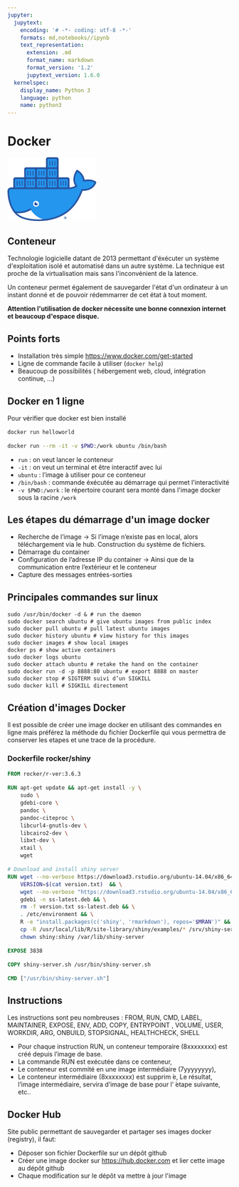 ```yaml
---
jupyter:
  jupytext:
    encoding: '# -*- coding: utf-8 -*-'
    formats: md,notebooks//ipynb
    text_representation:
      extension: .md
      format_name: markdown
      format_version: '1.2'
      jupytext_version: 1.6.0
  kernelspec:
    display_name: Python 3
    language: python
    name: python3
---
```


<!-- #region slideshow={"slide_type": "slide"} -->
# Docker

<img width=200 src="images/Moby-logo.png">
<!-- #endregion -->

<!-- #region slideshow={"slide_type": "slide"} -->
## Conteneur

Technologie logicielle datant de 2013 permettant d'éxécuter un système d'exploitation isolé et automatisé dans un autre système. La technique est proche de la virtualisation mais sans l'inconvénient de la latence.

Un conteneur permet également de sauvegarder l'état d'un ordinateur à un instant donné et de pouvoir rédemmarrer de cet état à tout moment.

**Attention l'utilisation de docker nécessite une bonne connexion internet et beaucoup d'espace disque.**
<!-- #endregion -->

<!-- #region slideshow={"slide_type": "slide"} -->

## Points forts

- Installation très simple <https://www.docker.com/get-started>
- Ligne de commande facile à utiliser (`docker help`)
- Beaucoup de possibilités ( hébergement web, cloud, intégration continue, ...)

<!-- #endregion -->

<!-- #region slideshow={"slide_type": "slide"} -->
## Docker en 1 ligne

Pour vérifier que docker est bien installé

```bash
docker run helloworld
```

```bash
docker run --rm -it -v $PWD:/work ubuntu /bin/bash
```
- `run` : on veut lancer le conteneur
- `-it` : on veut un terminal et être interactif avec lui 
- `ubuntu` : l’image à utiliser pour ce conteneur 
- `/bin/bash` : commande éxécutée au démarrage qui permet l'interactivité
- `-v $PWD:/work` : le répertoire courant sera monté dans l'image docker sous la racine `/work`

<!-- #endregion -->

<!-- #region slideshow={"slide_type": "slide"} -->
## Les étapes du démarrage d'un image docker

- Recherche de l’image -> Si l’image n’existe pas en local, alors téléchargement via le hub. Construction du système de fichiers.
- Démarrage du container
- Configuration de l’adresse IP du container -> Ainsi que de la communication entre l’extérieur et le conteneur
- Capture des messages entrées-sorties
<!-- #endregion -->

<!-- #region slideshow={"slide_type": "slide"} -->
## Principales commandes sur linux

```
sudo /usr/bin/docker -d & # run the daemon
sudo docker search ubuntu # give ubuntu images from public index 
sudo docker pull ubuntu # pull latest ubuntu images
sudo docker history ubuntu # view history for this images
sudo docker images # show local images
docker ps # show active containers
sudo docker logs ubuntu
sudo docker attach ubuntu # retake the hand on the container
sudo docker run -d -p 8888:80 ubuntu # export 8888 on master
sudo docker stop # SIGTERM suivi d’un SIGKILL
sudo docker kill # SIGKILL directement
```
<!-- #endregion -->

<!-- #region slideshow={"slide_type": "slide"} -->
## Création d'images Docker

Il est possible de créer une image docker en utilisant des commandes en ligne mais préférez la méthode du fichier Dockerfile qui vous permettra de conserver les etapes et une trace de la procédure.
<!-- #endregion -->

<!-- #region slideshow={"slide_type": "slide"} -->
### Dockerfile rocker/shiny
<!-- #endregion -->

<!-- #region slideshow={"slide_type": "fragment"} -->
```dockerfile
FROM rocker/r-ver:3.6.3
```
<!-- #endregion -->

<!-- #region slideshow={"slide_type": "slide"} -->
```dockerfile
RUN apt-get update && apt-get install -y \
    sudo \
    gdebi-core \
    pandoc \
    pandoc-citeproc \
    libcurl4-gnutls-dev \
    libcairo2-dev \
    libxt-dev \
    xtail \
    wget
```
<!-- #endregion -->

<!-- #region slideshow={"slide_type": "slide"} -->
```dockerfile
# Download and install shiny server
RUN wget --no-verbose https://download3.rstudio.org/ubuntu-14.04/x86_64/VERSION -O "version.txt" && \
    VERSION=$(cat version.txt)  && \
    wget --no-verbose "https://download3.rstudio.org/ubuntu-14.04/x86_64/shiny-server-$VERSION-amd64.deb" -O ss-latest.deb && \
    gdebi -n ss-latest.deb && \
    rm -f version.txt ss-latest.deb && \
    . /etc/environment && \
    R -e "install.packages(c('shiny', 'rmarkdown'), repos='$MRAN')" && \
    cp -R /usr/local/lib/R/site-library/shiny/examples/* /srv/shiny-server/ && \
    chown shiny:shiny /var/lib/shiny-server
```
<!-- #endregion -->

<!-- #region slideshow={"slide_type": "slide"} -->
```dockerfile
EXPOSE 3838
```
<!-- #endregion -->

<!-- #region slideshow={"slide_type": "fragment"} -->
```dockerfile
COPY shiny-server.sh /usr/bin/shiny-server.sh
```
<!-- #endregion -->

<!-- #region slideshow={"slide_type": "fragment"} -->
```dockerfile
CMD ["/usr/bin/shiny-server.sh"]
```
<!-- #endregion -->

<!-- #region slideshow={"slide_type": "slide"} -->
## Instructions

Les instructions sont peu nombreuses : FROM, RUN, CMD, LABEL, MAINTAINER, EXPOSE, ENV, ADD, COPY, ENTRYPOINT , VOLUME, USER, WORKDIR, ARG, ONBUILD, STOPSIGNAL, HEALTHCHECK, SHELL

- Pour chaque instruction RUN, un conteneur temporaire (8xxxxxxxx) est créé depuis l’image de base.
- La commande RUN est exécutée dans ce conteneur,
- Le conteneur est commité en une image intermédiaire (7yyyyyyyy),
- Le conteneur intermédiaire (8xxxxxxxx) est supprim ́e, Le résultat, l’image intermédiaire, servira d’image de base pour l’ ́etape suivante,
etc..
<!-- #endregion -->

<!-- #region slideshow={"slide_type": "slide"} -->
## Docker Hub

Site public permettant de sauvegarder et partager ses images docker (registry), il faut:

- Déposer son fichier Dockerfile sur un dépôt github
- Créer une image docker sur <https://hub.docker.com> et lier cette image au dépôt github
- Chaque modification sur le dépôt va mettre à jour l'image
    
    
<!-- #endregion -->
